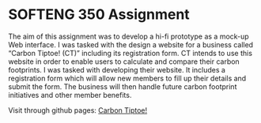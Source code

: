 # SOFTENG 350 Assignment
The aim of this assignment was to develop a hi-fi prototype as a mock-up Web interface. I was tasked with the design a website for a business called “Carbon Tiptoe! (CT)” including its registration form. CT intends to use this website in order to enable users to calculate and compare their carbon footprints. I was tasked with developing their website. It includes a registration form which will allow new members to fill up their details and submit the form. The business will then handle future carbon footprint initiatives and other member benefits.

Visit through github pages: [Carbon Tiptoe!](https://mouyang2001.github.io/SOFTENG-350-Assignment/)


